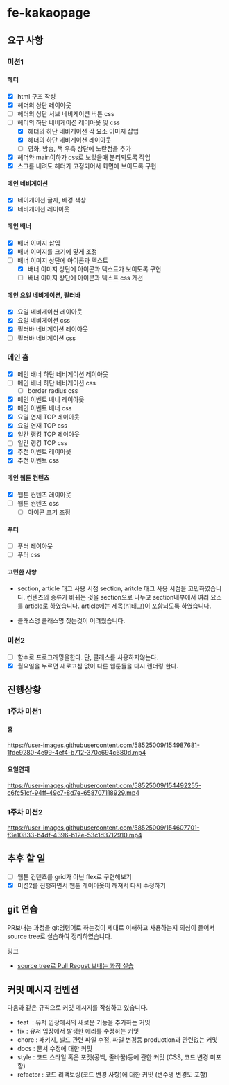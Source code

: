 # fe-kakaopage

## 요구 사항

### 미션1

#### 헤더

- [x] html 구조 작성
- [x] 헤더의 상단 레이아웃
- [ ] 헤더의 상단 서브 네비게이션 버튼 css
- [ ] 헤더의 하단 네비게이션 레이아웃 및 css
  - [x] 헤더의 하단 네비게이션 각 요소 이미지 삽입
  - [x] 헤더의 하단 네비게이션 레이아웃
  - [ ] 영화, 방송, 책 우측 상단에 노란점을 추가
- [x] 헤더와 main이하가 css로 보았을때 분리되도록 작업
- [x] 스크롤 내려도 헤더가 고정되어서 화면에 보이도록 구현

#### 메인 네비게이션

- [x] 네이게이션 글자, 배경 색상
- [x] 네비게이션 레이아웃

#### 메인 배너

- [x] 배너 이미지 삽입
- [x] 배너 이미지를 크기에 맞게 조정
- [ ] 배너 이미지 상단에 아이콘과 텍스트
  - [x] 배너 이미지 상단에 아이콘과 텍스트가 보이도록 구현
  - [ ] 배너 이미지 상단에 아이콘과 텍스트 css 개선

#### 메인 요일 네비게이션, 필터바

- [x] 요일 네비게이션 레이아웃
- [x] 요일 네비게이션 css
- [x] 필터바 네비게이션 레이아웃
- [ ] 필터바 네비게이션 css

### 메인 홈

- [x] 메인 배너 하단 네비게이션 레이아웃
- [ ] 메인 배너 하단 네비게이션 css
  - [ ] border radius css
- [x] 메인 이벤트 배너 레이아웃
- [x] 메인 이벤트 배너 css
- [x] 요일 연재 TOP 레이아웃
- [x] 요일 연재 TOP css
- [x] 일간 랭킹 TOP 레이아웃
- [ ] 일간 랭킹 TOP css
- [x] 추천 이벤트 레이아웃
- [x] 추천 이벤트 css

#### 메인 웹툰 컨텐츠

- [x] 웹툰 컨텐츠 레이아웃
- [ ] 웹툰 컨텐츠 css
  - [ ] 아이콘 크기 조정

#### 푸터

- [ ] 푸터 레이아웃
- [ ] 푸터 css

#### 고민한 사항

- section, article 태그 사용 시점
  section, aritcle 태그 사용 시점을 고민하였습니다. 컨텐츠의 종류가 바뀌는 것을 section으로 나누고 section내부에서 여러 요소를 article로 하였습니다. article에는 제목(h1태그)이 포함되도록 하였습니다.

- 클래스명
  클래스명 짓는것이 어려웠습니다.

### 미션2

- [ ] 함수로 프로그래밍을한다. 단, 클래스를 사용하지않는다.
- [x] 월요일을 누르면 새로고침 없이 다른 웹툰들을 다시 렌더링 한다.

## 진행상황

### 1주차 미션1

#### 홈

https://user-images.githubusercontent.com/58525009/154987681-1fde9280-4e99-4ef4-b712-370c694c680d.mp4

#### 요일연재

https://user-images.githubusercontent.com/58525009/154492255-c6fc51cf-94ff-49c7-8d7e-658707118929.mp4

### 1주차 미션2

https://user-images.githubusercontent.com/58525009/154607701-f3e10833-b4df-4396-b12e-53c1d3712910.mp4

## 추후 할 일

- [ ] 웹툰 컨텐츠를 grid가 아닌 flex로 구현해보기
- [x] 미션2를 진행하면서 웹툰 레이아웃이 깨져서 다시 수정하기

## git 연습

PR보내는 과정을 git명령어로 하는것이 제대로 이해하고 사용하는지 의심이 들어서 source tree로 실습하여 정리하였습니다.

링크

- [source tree로 Pull Requst 보내는 과정 실습](https://gist.github.com/HongJungKim-dev/8349df5c30ce6c6f85974c7d3144e096)

## 커밋 메시지 컨벤션

다음과 같은 규칙으로 커밋 메시지를 작성하고 있습니다.

- feat  : 유저 입장에서의 새로운 기능을 추가하는 커밋
- fix : 유저 입장에서 발생한 에러를 수정하는 커밋
- chore : 패키지, 빌드 관련 파일 수정, 파일 변경등 production과 관련없는 커밋
- docs : 문서 수정에 대한 커밋
- style : 코드 스타일 혹은 포맷(공백, 줄바꿈)등에 관한 커밋 (CSS, 코드 변경 미포함)
- refactor : 코드 리팩토링(코드 변경 사항)에 대한 커밋 (변수명 변경도 포함)
